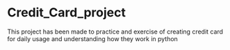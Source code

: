 # Credit_Card_project
This project has been made to practice and exercise of creating credit card for daily usage and understanding how they work in python
